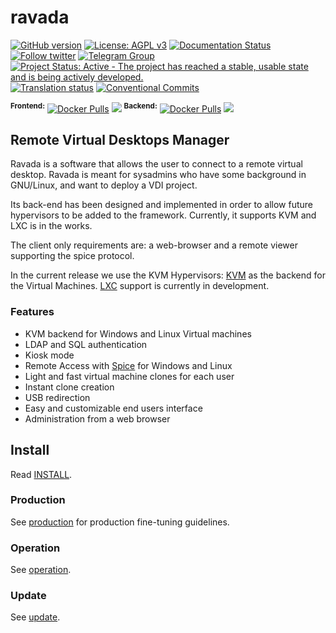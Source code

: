 # ravada 

[![GitHub version](https://img.shields.io/badge/version-0.11.0-brightgreen.svg)](https://github.com/UPC/ravada/releases) [![License: AGPL v3](https://img.shields.io/badge/License-AGPL%20v3-blue.svg)](https://github.com/UPC/ravada/blob/master/LICENSE)
[![Documentation Status](https://readthedocs.org/projects/ravada/badge/?version=latest)](http://ravada.readthedocs.io/en/latest/?badge=latest)
[![Follow twitter](https://img.shields.io/twitter/follow/ravada_vdi.svg?style=social&label=Twitter&style=flat-square)](https://twitter.com/ravada_vdi)
[![Telegram Group](https://img.shields.io/badge/Telegram-Group-blue.svg)](https://t.me/ravadavdi)
[![Project Status: Active - The project has reached a stable, usable state and is being actively developed.](http://www.repostatus.org/badges/latest/active.svg)](http://www.repostatus.org/#active)
[![Translation status](https://hosted.weblate.org/widgets/ravada/-/svg-badge.svg)](https://hosted.weblate.org/engage/ravada/)
[![Conventional Commits](https://img.shields.io/badge/Conventional%20Commits-1.0.0-yellow.svg)](https://conventionalcommits.org)

<sup>**Frontend:**</sup><!-- [![Docker Stars](https://img.shields.io/docker/stars/ravada/front.svg?style=flat)](https://hub.docker.com/r/ravada/front/) -->
[![Docker Pulls](https://img.shields.io/docker/pulls/ravada/front.svg?style=flat)](https://hub.docker.com/r/ravada/front/)
[![](https://images.microbadger.com/badges/image/ravada/front.svg)](https://microbadger.com/images/ravada/front "Get your own image badge on microbadger.com")
<sup>**Backend:**</sup><!-- [![Docker Stars](https://img.shields.io/docker/stars/ravada/back.svg?style=flat)](https://hub.docker.com/r/ravada/back/)-->
[![Docker Pulls](https://img.shields.io/docker/pulls/ravada/back.svg?style=flat)](https://hub.docker.com/r/ravada/back/)
[![](https://images.microbadger.com/badges/image/ravada/back.svg)](https://microbadger.com/images/ravada/back "Get your own image badge on microbadger.com")

## Remote Virtual Desktops Manager

Ravada is a software that allows the user to connect to a
remote virtual desktop.
Ravada is meant for sysadmins who have some background in GNU/Linux, and want to deploy a VDI project.

Its back-end has been designed and implemented in order to allow future hypervisors to be added to the framework. Currently, it supports KVM and LXC is in the works.

The client only requirements are: a web-browser and a remote viewer supporting the spice protocol.

In the current release we use the
KVM Hypervisors: [KVM](http://www.linux-kvm.org/) as the backend for the Virtual Machines.
 [LXC](https://linuxcontainers.org/) support is currently in development.

### Features

 * KVM backend for Windows and Linux Virtual machines
 * LDAP and SQL authentication
 * Kiosk mode
 * Remote Access with [Spice](http://www.spice-space.org/) for Windows and Linux
 * Light and fast virtual machine clones for each user
 * Instant clone creation
 * USB redirection
 * Easy and customizable end users interface
 * Administration from a web browser

## Install

Read [INSTALL](http://ravada.readthedocs.io/en/latest/docs/INSTALL.html).


### Production

See [production](http://ravada.readthedocs.io/en/latest/docs/production.html)
for production fine-tuning guidelines.

### Operation

See [operation](http://ravada.readthedocs.io/en/latest/docs/operation.html).

### Update

See [update](http://ravada.readthedocs.io/en/latest/docs/update.html).
